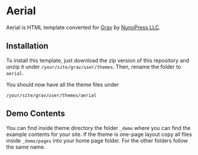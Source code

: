 # Aerial
Aerial is HTML template converted for [Grav](http://getgrav.org) by [NunoPress LLC](https://nunopress.com).

## Installation
To install this template, just download the zip version of this repository and unzip it under `/your/site/grav/user/themes`.  Then, rename the folder to `aerial`.

You should now have all the theme files under

    /your/site/grav/user/themes/aerial

## Demo Contents
You can find inside theme directory the folder `_demo` where you can find the example contents for your site. If the theme is one-page layout copy all files inside `_demo/pages` into your home page folder. For the other folders follow the same name.
